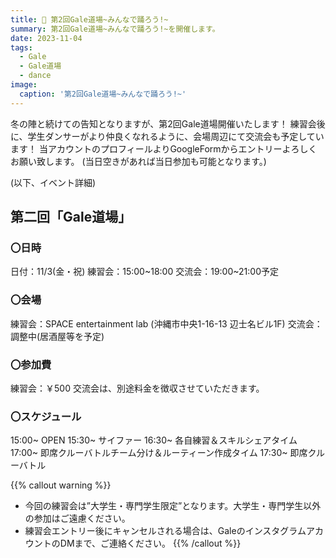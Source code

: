 ```yaml
---
title: 💪 第2回Gale道場~みんなで踊ろう!~
summary: 第2回Gale道場~みんなで踊ろう!~を開催します。
date: 2023-11-04
tags:
  - Gale
  - Gale道場
  - dance
image:
  caption: '第2回Gale道場~みんなで踊ろう!~'
---
```


冬の陣と続けての告知となりますが、第2回Gale道場開催いたします！
練習会後に、学生ダンサーがより仲良くなれるように、会場周辺にて交流会も予定しています！
当アカウントのプロフィールよりGoogleFormからエントリーよろしくお願い致します。
(当日空きがあれば当日参加も可能となります。)

(以下、イベント詳細)

## 第二回「Gale道場」
### 〇日時
日付：11/3(金・祝)
練習会：15:00~18:00
交流会：19:00~21:00予定

### 〇会場
練習会：SPACE entertainment lab
(沖縄市中央1-16-13 辺士名ビル1F)
交流会：調整中(居酒屋等を予定)

### 〇参加費
練習会：￥500
交流会は、別途料金を徴収させていただきます。

### 〇スケジュール
15:00~ OPEN
15:30~ サイファー
16:30~ 各自練習＆スキルシェアタイム
17:00~ 即席クルーバトルチーム分け＆ルーティーン作成タイム
17:30~ 即席クルーバトル

{{% callout warning %}}
- 今回の練習会は”大学生・専門学生限定”となります。大学生・専門学生以外の参加はご遠慮ください。
- 練習会エントリー後にキャンセルされる場合は、GaleのインスタグラムアカウントのDMまで、ご連絡ください。
{{% /callout %}}
